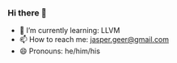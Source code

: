 ### Hi there 👋

<!--
**jaspergeer/jaspergeer** is a ✨ _special_ ✨ repository because its `README.md` (this file) appears on your GitHub profile.

Here are some ideas to get you started:
-->
<!-- - 🔭 I’m currently working on ... -->

<!-- - 👯 I’m looking to collaborate on ... -->
<!-- - 🤔 I’m looking for help with ... -->
<!-- - 💬 Ask me about ... -->
- 🌱 I’m currently learning: LLVM
- 📫 How to reach me: jasper.geer@gmail.com
- 😄 Pronouns: he/him/his
<!-- - ⚡ Fun fact: ... -->
